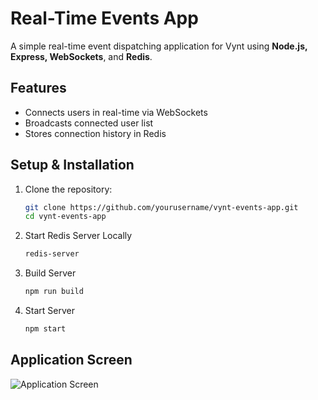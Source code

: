 # Real-Time Events App

A simple real-time event dispatching application for Vynt using **Node.js, Express, WebSockets**, and **Redis**.

## Features
- Connects users in real-time via WebSockets
- Broadcasts connected user list
- Stores connection history in Redis

## Setup & Installation

1. Clone the repository:
   ```bash
   git clone https://github.com/yourusername/vynt-events-app.git
   cd vynt-events-app

2. Start Redis Server Locally
   ```bash
   redis-server

3. Build Server
   ```bash
   npm run build

4. Start Server
   ```bash
   npm start

## Application Screen

![Application Screen](https://github.com/Ebenezer000/vynt-events-app/blob/main/public/assets/running-dispatcher.png?raw=true)
